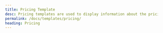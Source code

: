```yaml
---
title: Pricing Template
desc: Pricing templates are used to display information about the pricing of a service or a system.
permalink: /docs/templates/pricing/
heading: Pricing
---
```

